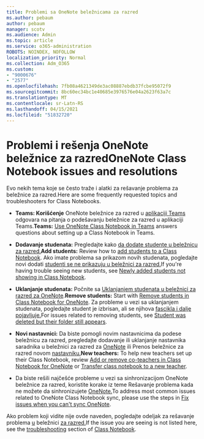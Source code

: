```yaml
---
title: Problemi sa OneNote beležnicama za razred
ms.author: pebaum
author: pebaum
manager: scotv
ms.audience: Admin
ms.topic: article
ms.service: o365-administration
ROBOTS: NOINDEX, NOFOLLOW
localization_priority: Normal
ms.collection: Adm_O365
ms.custom:
- "9000676"
- "2577"
ms.openlocfilehash: 7fb08a4621349de3ac08887ebdb37fcbe95072f9
ms.sourcegitcommit: 8bc60ec34bc1e40685e3976576e04a2623f63a7c
ms.translationtype: MT
ms.contentlocale: sr-Latn-RS
ms.lasthandoff: 04/15/2021
ms.locfileid: "51832720"
---
```

# <a name="onenote-class-notebook-issues-and-resolutions"></a><span data-ttu-id="2093f-102">Problemi i rešenja OneNote beležnice za razred</span><span class="sxs-lookup"><span data-stu-id="2093f-102">OneNote Class Notebook issues and resolutions</span></span>

<span data-ttu-id="2093f-103">Evo nekih tema koje se često traže i alatki za rešavanje problema za beležnice za razred.</span><span class="sxs-lookup"><span data-stu-id="2093f-103">Here are some frequently requested topics and troubleshooters for Class Notebooks.</span></span>

- <span data-ttu-id="2093f-104">**Teams: Korišćenje** OneNote beležnice za razred u [aplikaciji Teams](https://support.office.com/article/bd77f11f-27cd-4d41-bfbd-2b11799f1440) odgovara na pitanja o podešavanju beležnice za razred u aplikaciji Teams.</span><span class="sxs-lookup"><span data-stu-id="2093f-104">**Teams:** [Use OneNote Class Notebook in Teams](https://support.office.com/article/bd77f11f-27cd-4d41-bfbd-2b11799f1440) answers questions about setting up a Class Notebook in Teams.</span></span>

- <span data-ttu-id="2093f-105">**Dodavanje studenata:** Pregledajte kako [da dodate studente u beležnicu za razred.](https://support.office.com/article/149882af-506a-4689-9fee-39309b97aae8)</span><span class="sxs-lookup"><span data-stu-id="2093f-105">**Add students:** Review how to [add students to a Class Notebook](https://support.office.com/article/149882af-506a-4689-9fee-39309b97aae8).</span></span> <span data-ttu-id="2093f-106">Ako imate problema sa prikazom novih studenata, pogledajte novi dodati [studenti se ne prikazuju u beležnici za razred.](https://support.office.com/article/4da02c45-b435-4af1-921b-51b8ee40e1c9)</span><span class="sxs-lookup"><span data-stu-id="2093f-106">If you're having trouble seeing new students, see [Newly added students not showing in Class Notebook](https://support.office.com/article/4da02c45-b435-4af1-921b-51b8ee40e1c9).</span></span>

- <span data-ttu-id="2093f-107">**Uklanjanje studenata:** Počnite sa [Uklanjanjem studenata u beležnici za razred za OneNote](https://support.office.com/article/86dcf019-408f-4de8-8055-eb61f1578c3c).</span><span class="sxs-lookup"><span data-stu-id="2093f-107">**Remove students:** Start with [Remove students in Class Notebook for OneNote](https://support.office.com/article/86dcf019-408f-4de8-8055-eb61f1578c3c).</span></span> <span data-ttu-id="2093f-108">Za probleme u vezi sa uklanjanjem studenata, pogledajte student je izbrisan, ali se njihova [fascikla i dalje pojavljuje.](https://support.office.com/article/0ed81eaa-c14a-436f-bb6f-ce95f130cc71)</span><span class="sxs-lookup"><span data-stu-id="2093f-108">For issues related to removing students, see [Student was deleted but their folder still appears](https://support.office.com/article/0ed81eaa-c14a-436f-bb6f-ce95f130cc71).</span></span>

- <span data-ttu-id="2093f-109">**Novi nastavnici:** Da biste pomogli novim nastavnicima da podese beležnicu za razred, pregledajte dodavanje ili uklanjanje nastavnika saradnika u beležnici za razred za [OneNote](https://support.office.com/article/fdcb870b-49a7-4a14-9ea6-d817f88026f8) ili Prenos beležnice za razred novom [nastavniku.](https://support.office.com/article/84ef5d4a-0eec-4d5b-bc22-1317bc3b9027)</span><span class="sxs-lookup"><span data-stu-id="2093f-109">**New teachers:** To help new teachers set up their Class Notebook, review [Add or remove co-teachers in Class Notebook for OneNote](https://support.office.com/article/fdcb870b-49a7-4a14-9ea6-d817f88026f8) or [Transfer class notebook to a new teacher](https://support.office.com/article/84ef5d4a-0eec-4d5b-bc22-1317bc3b9027).</span></span>

- <span data-ttu-id="2093f-110">Da biste rešili najčešće probleme u vezi sa sinhronizacijom OneNote beležnice za razred, koristite korake iz teme Rešavanje problema kada ne možete da sinhronizujete [OneNote.](https://support.office.com/article/Fix-issues-when-you-can-t-sync-OneNote-299495ef-66d1-448f-90c1-b785a6968d45)</span><span class="sxs-lookup"><span data-stu-id="2093f-110">To address most common issues related to OneNote Class Notebook sync, please use the steps in [Fix issues when you can't sync OneNote](https://support.office.com/article/Fix-issues-when-you-can-t-sync-OneNote-299495ef-66d1-448f-90c1-b785a6968d45).</span></span>

<span data-ttu-id="2093f-111">Ako problem koji vidite nije ovde naveden, pogledajte odeljak za rešavanje problema [u](https://support.office.com/article/class-notebook-ee70aff9-52e8-449f-be6a-7cbc1d65eaea#ID0EAABAAA=Manage&ID0EABAAA=Troubleshoot) beležnici [za razred.](https://support.office.com/article/class-notebook-ee70aff9-52e8-449f-be6a-7cbc1d65eaea)</span><span class="sxs-lookup"><span data-stu-id="2093f-111">If the issue you are seeing is not listed here, see the [troubleshooting](https://support.office.com/article/class-notebook-ee70aff9-52e8-449f-be6a-7cbc1d65eaea#ID0EAABAAA=Manage&ID0EABAAA=Troubleshoot) section of [Class Notebook](https://support.office.com/article/class-notebook-ee70aff9-52e8-449f-be6a-7cbc1d65eaea).</span></span> 


